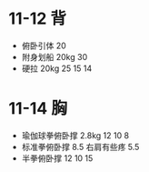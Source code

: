 # 11-12 背

* 俯卧引体 20
* 附身划船 20kg 30
* 硬拉 20kg 25 15 14

# 11-14 胸

* 瑜伽球拳俯卧撑 2.8kg 12 10 8
* 标准拳俯卧撑 8.5 右肩有些疼 5.5
* 半拳俯卧撑 12 10 15
